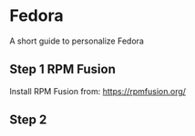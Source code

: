# Fedora
A short guide to personalize Fedora 

## Step 1 RPM Fusion
Install RPM Fusion from: https://rpmfusion.org/

## Step 2 
